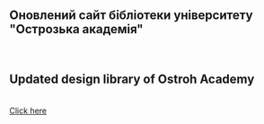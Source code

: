 <br/>
<h2>Оновлений сайт бібліотеки університету "Острозька академія"</h2>
<br/>
<h2>Updated design library of Ostroh Academy</h2>
<br/>
<a href="https://lib.oa.edu.ua">Click here</a>